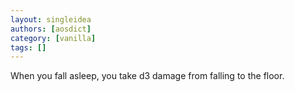 ```yaml
---
layout: singleidea
authors: [aosdict]
category: [vanilla]
tags: []
---
```

When you fall asleep, you take d3 damage from falling to the floor.
